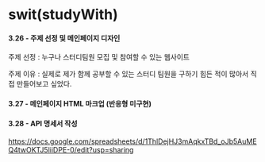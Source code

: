 # swit(studyWith)

#### 3.26 - 주제 선정 및 메인페이지 디자인

주제 선정 : 누구나 스터디팀원 모집 및 참여할 수 있는 웹사이트

주제 이유 : 실제로 제가 함께 공부할 수 있는 스터디 팀원을 구하기 힘든 적이 많아서 직접 만들어보고 싶었다.

#### 3.27 - 메인페이지 HTML 마크업 (반응형 미구현)

#### 3.28 - API 명세서 작성

https://docs.google.com/spreadsheets/d/1ThlDejHJ3mAqkxTBd_oJb5AuMEQ4twOKTJ5liiDPE-0/edit?usp=sharing

